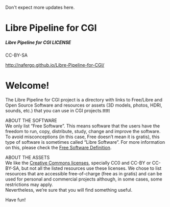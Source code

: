 Don't expect more updates here.


# Libre Pipeline for CGI

##### Libre Pipeline for CGI LICENSE
CC-BY-SA

http://nafergo.github.io/Libre-Pipeline-for-CGI/ 

# Welcome!

The Libre Pipeline for CGI project is a directory with links to Free/Libre and Open Source Software and resources or assets (3D models, photos, HDRI, sounds, etc.) that you can use in CGI projects.ttttt

ABOUT THE SOFTWARE  
We only list “Free Software”. This means software that the users have the freedom to run, copy, distribute, study, change and improve the software. To avoid misconceptions (in this case, Free doesn’t mean it is gratis), this type of software is sometimes called “Libre Software”. For more information on this, please check the [Free Software Definition](http://www.gnu.org/philosophy/free-sw.en.html).

ABOUT THE ASSETS  
We like the [Creative Commons licenses](https://creativecommons.org/licenses/), specially CC0 and CC-BY or CC-BY-SA, but not all the listed resources use these licenses. We chose to list resources that are accessible free-of-charge (free as in gratis) and can be used for personal and commercial projects although, in some cases, some restrictions may apply.  
Nevertheless, we’re sure that you will find something useful.

Have fun!
